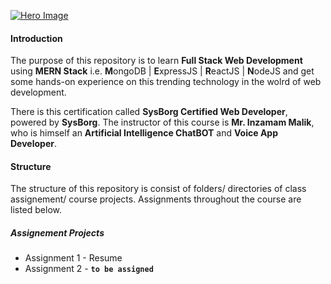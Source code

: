 [![Hero Image](https://miro.medium.com/max/1400/1*FVtCyRdJ6KOr4YswTtwMeA.jpeg "Hero Image")](# "Hero Image")

#### Introduction

The purpose of this repository is to learn **Full Stack Web Development** using **MERN Stack** i.e. **M**ongoDB | **E**xpressJS | **R**eactJS | **N**odeJS and get some hands-on experience on this trending technology in the wolrd of web development. 

There is this certification called **SysBorg Certified Web Developer**, powered by **SysBorg**. The instructor of this course is **Mr. Inzamam Malik**, who is himself an **Artificial Intelligence ChatBOT** and **Voice App Developer**.

#### Structure

The structure of this repository is consist of folders/ directories of class assignement/ course projects. Assignments throughout the course are listed below.

##### Assignement Projects

- Assignment 1 - Resume
- Assignment 2 - **`to be assigned`**